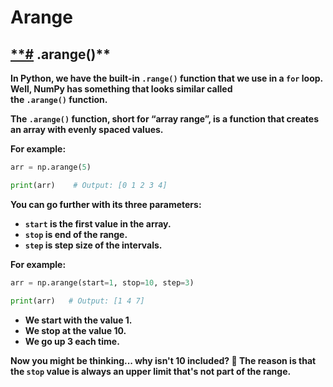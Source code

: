 # Arange

## [**#](https://www.codedex.io/numpy/10-halleys-comet#arange) .arange()**

**In Python, we have the built-in `.range()` function that we use in a `for` loop. Well, NumPy has something that looks similar called the `.arange()` function.**

**The `.arange()` function, short for “array range”, is a function that creates an array with evenly spaced values.**

**For example:**

```python
arr = np.arange(5)

print(arr)    # Output: [0 1 2 3 4]

```

**You can go further with its three parameters:**

- **`start` is the first value in the array.**
- **`stop` is end of the range.**
- **`step` is step size of the intervals.**

**For example:**

```python
arr = np.arange(start=1, stop=10, step=3)

print(arr)   # Output: [1 4 7]

```

- **We start with the value 1.**
- **We stop at the value 10.**
- **We go up 3 each time.**

**Now you might be thinking... why isn't 10 included? 🤔 The reason is that the `stop` value is always an upper limit that's not part of the range.**